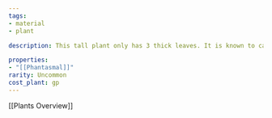 ```yaml
---
tags:
- material
- plant

description: This tall plant only has 3 thick leaves. It is known to cause animals to go crazy due to its smell.

properties:
- "[[Phantasmal]]"
rarity: Uncommon
cost_plant: gp
---
```

[[Plants Overview]]